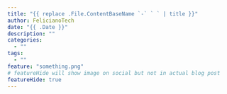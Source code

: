 ```yaml
---
title: "{{ replace .File.ContentBaseName `-` ` ` | title }}"
author: FelicianoTech
date: "{{ .Date }}"
description: ""
categories:
  - ""
tags:
  - ""
feature: "something.png"
# featureHide will show image on social but not in actual blog post
featureHide: true
---
```



<!--more-->
